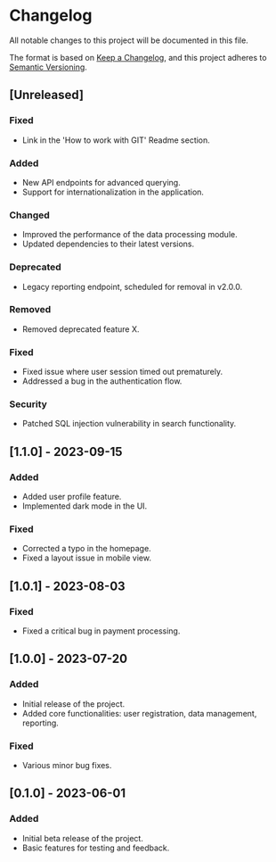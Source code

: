 # Changelog

All notable changes to this project will be documented in this file.

The format is based on [Keep a Changelog](https://keepachangelog.com/en/1.0.0/),
and this project adheres to [Semantic Versioning](https://semver.org/spec/v2.0.0.html).

## [Unreleased]

### Fixed

- Link in the 'How to work with GIT' Readme section.

### Added

- New API endpoints for advanced querying.
- Support for internationalization in the application.

### Changed

- Improved the performance of the data processing module.
- Updated dependencies to their latest versions.

### Deprecated

- Legacy reporting endpoint, scheduled for removal in v2.0.0.

### Removed

- Removed deprecated feature X.

### Fixed

- Fixed issue where user session timed out prematurely.
- Addressed a bug in the authentication flow.

### Security

- Patched SQL injection vulnerability in search functionality.

## [1.1.0] - 2023-09-15

### Added

- Added user profile feature.
- Implemented dark mode in the UI.

### Fixed

- Corrected a typo in the homepage.
- Fixed a layout issue in mobile view.

## [1.0.1] - 2023-08-03

### Fixed

- Fixed a critical bug in payment processing.

## [1.0.0] - 2023-07-20

### Added

- Initial release of the project.
- Added core functionalities: user registration, data management, reporting.

### Fixed

- Various minor bug fixes.

## [0.1.0] - 2023-06-01

### Added

- Initial beta release of the project.
- Basic features for testing and feedback.
